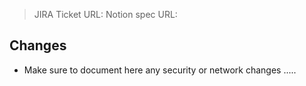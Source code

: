 > JIRA Ticket URL:
> Notion spec URL:

## Changes
- Make sure to document here any security or network changes  .....
